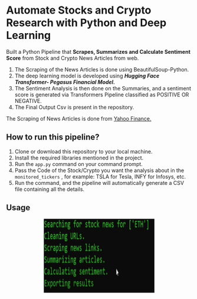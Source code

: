 # Automate Stocks and Crypto Research with Python and Deep Learning

Built a Python Pipeline that **Scrapes, Summarizes and Calculate Sentiment Score** from Stock and Crypto News Articles from web.


1. The Scraping of the News Articles is done using BeautifulSoup-Python.
2. The deep learning model is developed using ***Hugging Face Transformer- Pegasus Financial Model.***
3. The Sentiment Analysis is then done on the Summaries, and a sentiment score is generated via Transformers Pipeline classified as POSITIVE OR NEGATIVE.
4. The Final Output Csv is present in the repository.

The Scraping of News Articles is done from [Yahoo Finance.](https://finance.yahoo.com/)



## How to run this pipeline?

1. Clone or download this repository to your local machine.
2. Install the required libraries mentioned in the project.
3. Run the ``app.py`` command on your command prompt.
4. Pass the Code of the Stock/Crypto you want the analysis about in the `````monitored_tickers````` , for example: TSLA for Tesla, INFY for Infosys, etc.
5. Run the command, and the pipeline will automatically generate a CSV file containing all the details.

## Usage
 
<p align="center">
  <img width="300" height="200" src="https://github.com/parthkohli92/Stocks-and-Crypto-Analysis/blob/main/images/Capture.PNG">
</p>
